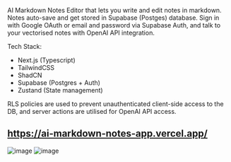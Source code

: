 AI Markdown Notes Editor that lets you write and edit notes in markdown. Notes auto-save and get stored in Supabase (Postges) database. Sign in with Google OAuth or email and password via Supabase Auth, and talk to your vectorised notes with OpenAI API integration.

Tech Stack:

- Next.js (Typescript)
- TailwindCSS
- ShadCN
- Supabase (Postgres + Auth)
- Zustand (State management)

RLS policies are used to prevent unauthenticated client-side access to the DB, and server actions are utilised for OpenAI API access.

## https://ai-markdown-notes-app.vercel.app/

![image](https://github.com/user-attachments/assets/42435d8f-d41e-4e81-b901-058f625e2dfb)
![image](https://github.com/user-attachments/assets/843e2005-1d13-46c2-8ac1-5b21fe71d7b9)
